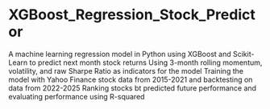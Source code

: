 # XGBoost_Regression_Stock_Predictor
A machine learning regression model in Python using XGBoost and Scikit-Learn to predict next month stock returns
Using 3-month rolling momentum, volatility, and raw Sharpe Ratio as indicators for the model
Training the model with Yahoo Finance stock data from 2015-2021 and backtesting on data from 2022-2025
Ranking stocks bt predicted future performance and evaluating performance using R-squared
